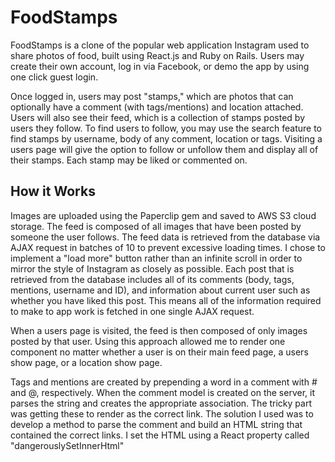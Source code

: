 # FoodStamps

FoodStamps is a clone of the popular web application Instagram used to share photos of food, built using React.js and Ruby on Rails.  Users may create their own account, log in via Facebook, or demo the app by using one click guest login.

Once logged in, users may post "stamps," which are photos that can optionally have a comment (with tags/mentions) and location attached. Users will also see their feed, which is a collection of stamps posted by users they follow.  To find users to follow, you may use the search feature to find stamps by username, body of any comment, location or tags. Visiting a users page will give the option to follow or unfollow them and display all of their stamps.  Each stamp may be liked or commented on.

## How it Works

Images are uploaded using the Paperclip gem and saved to AWS S3 cloud storage.  The feed is composed
of all images that have been posted by someone the user follows.  The feed data is retrieved from the
database via AJAX request in batches of 10 to prevent excessive loading times.  I chose to implement a "load more" button rather than an infinite scroll in order to mirror the style of Instagram as closely as possible. Each post that is retrieved from the database includes all of its comments (body, tags, mentions, username and ID), and information about current user such as whether you have liked this post.  This means all of the information required to make to app work is fetched in one single AJAX request.

When a users page is visited, the feed is then composed of only images posted by that user. Using this approach allowed me to render one component no matter whether a user is on their main feed page, a users show page, or a location show page.

Tags and mentions are created by prepending a word in a comment with # and @, respectively.  When the comment model is created on the server, it parses the string and creates the appropriate association.
The tricky part was getting these to render as the correct link.  The solution I used was to develop a method to parse the comment and build an HTML string that contained the correct links. I set the HTML using a React property called "dangerouslySetInnerHtml"
